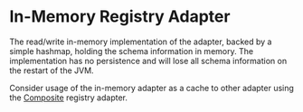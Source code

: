 # In-Memory Registry Adapter

The read/write in-memory implementation of the adapter, backed by a simple hashmap, holding the schema information in memory. The
implementation has no persistence and will lose all schema information on the restart of the JVM.

Consider usage of the in-memory adapter as a cache to other adapter using the [Composite](composite.md) registry adapter. 
